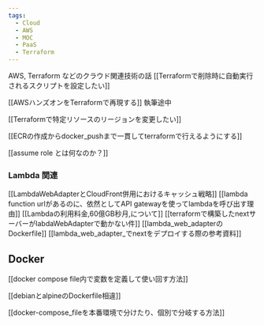 ```yaml
---
tags:
  - Cloud
  - AWS
  - MOC
  - PaaS
  - Terraform
---
```

AWS, Terraform などのクラウド関連技術の話
[[Terraformで削除時に自動実行されるスクリプトを設定したい]]

[[AWSハンズオンをTerraformで再現する]] 執筆途中

[[Terraformで特定リソースのリージョンを変更したい]]

[[ECRの作成からdocker_pushまで一貫してterraformで行えるようにする]]

[[assume role とは何なのか？]]

### Lambda 関連
[[LambdaWebAdapterとCloudFront併用におけるキャッシュ戦略]]
[[lambda function urlがあるのに、依然としてAPI gatewayを使ってlambdaを呼び出す理由]]
[[Lambdaの利用料金,60億GB秒月,について]]
[[terraformで構築したnextサーバーがlabdaWebAdapterで動かない件]]
[[lambda_web_adapterのDockerfile]]
[[lambda_web_adapter_でnextをデプロイする際の参考資料]]

## Docker
[[docker compose file内で変数を定義して使い回す方法]]

[[debianとalpineのDockerfile相違]]

[[docker-compose_fileを本番環境で分けたり、個別で分岐する方法]]